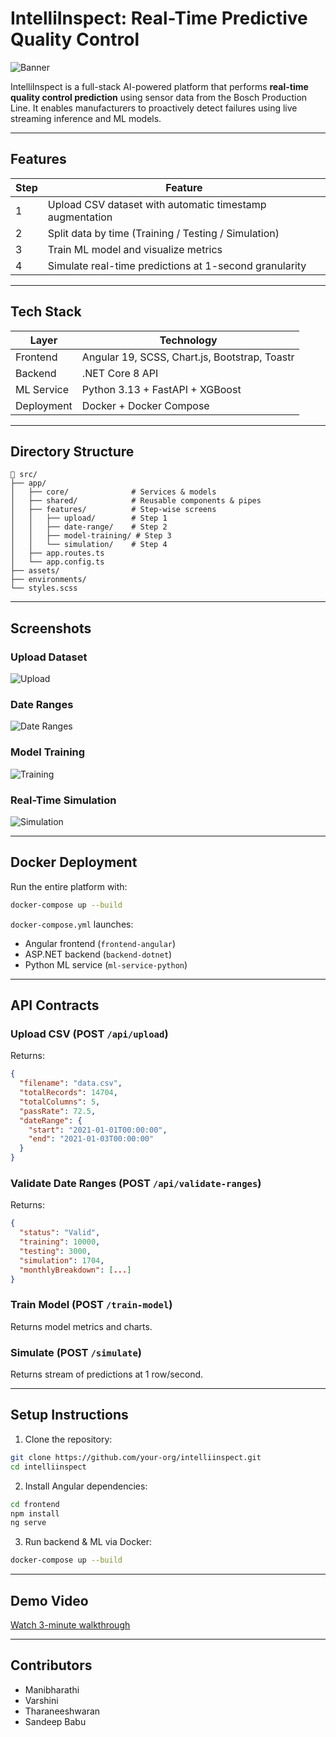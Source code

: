 
# IntelliInspect: Real-Time Predictive Quality Control

![Banner]([https://user-images.githubusercontent.com/your-org/intelliinspect-banner.png](https://www.uplers.com/wp-content/uploads/2022/05/AngularJs-Frameworks-891x505.jpg))

IntelliInspect is a full-stack AI-powered platform that performs **real-time quality control prediction** using sensor data from the Bosch Production Line. It enables manufacturers to proactively detect failures using live streaming inference and ML models.

---

## Features

| Step | Feature |
|------|---------|
| 1 | Upload CSV dataset with automatic timestamp augmentation |
| 2 | Split data by time (Training / Testing / Simulation) |
| 3 | Train ML model and visualize metrics |
| 4 | Simulate real-time predictions at 1-second granularity |

---

## Tech Stack

| Layer | Technology |
|-------|------------|
| Frontend | Angular 19, SCSS, Chart.js, Bootstrap, Toastr |
| Backend | .NET Core 8 API |
| ML Service | Python 3.13 + FastAPI + XGBoost |
| Deployment | Docker + Docker Compose |

---

##  Directory Structure

```
📁 src/
├── app/
│   ├── core/              # Services & models
│   ├── shared/            # Reusable components & pipes
│   ├── features/          # Step-wise screens
│   │   ├── upload/        # Step 1
│   │   ├── date-range/    # Step 2
│   │   ├── model-training/ # Step 3
│   │   └── simulation/    # Step 4
│   ├── app.routes.ts
│   └── app.config.ts
├── assets/
├── environments/
└── styles.scss
```

---

##  Screenshots

###  Upload Dataset

![Upload]([https://user-images.githubusercontent.com/your-org/upload-ui.png](https://media.brightdata.com/2023/01/What-Is-a-Dataset_large.svg))

### Date Ranges

![Date Ranges]([https://user-images.githubusercontent.com/your-org/date-range-ui.png](https://www.figma.com/community/resource/6560b5e9-92dd-469b-baa0-47b187d0f2f7/thumbnail))

### Model Training

![Training]([https://user-images.githubusercontent.com/your-org/model-training-ui.png](https://media.licdn.com/dms/image/v2/D4D12AQG58MlTDU-0Qw/article-cover_image-shrink_720_1280/article-cover_image-shrink_720_1280/0/1697232630995?e=2147483647&v=beta&t=7-eJOsFJP5ojtNkFr9Sq7mKxPVzJAvYWrUKbgYwJeHA))

### Real-Time Simulation

![Simulation]([https://user-images.githubusercontent.com/your-org/simulation-ui.png](https://www.tecsys.com/hubfs/Imported_Blog_Media/MicrosoftTeams-image-4.jpg))

---

## Docker Deployment

Run the entire platform with:

```bash
docker-compose up --build
```

`docker-compose.yml` launches:

- Angular frontend (`frontend-angular`)
- ASP.NET backend (`backend-dotnet`)
- Python ML service (`ml-service-python`)

---

## API Contracts

### Upload CSV (POST `/api/upload`)

Returns:

```json
{
  "filename": "data.csv",
  "totalRecords": 14704,
  "totalColumns": 5,
  "passRate": 72.5,
  "dateRange": {
    "start": "2021-01-01T00:00:00",
    "end": "2021-01-03T00:00:00"
  }
}
```

### Validate Date Ranges (POST `/api/validate-ranges`)

Returns:

```json
{
  "status": "Valid",
  "training": 10000,
  "testing": 3000,
  "simulation": 1704,
  "monthlyBreakdown": [...]
}
```

### Train Model (POST `/train-model`)

Returns model metrics and charts.

### Simulate (POST `/simulate`)

Returns stream of predictions at 1 row/second.

---

## Setup Instructions

1. Clone the repository:
```bash
git clone https://github.com/your-org/intelliinspect.git
cd intelliinspect
```

2. Install Angular dependencies:
```bash
cd frontend
npm install
ng serve
```

3. Run backend & ML via Docker:
```bash
docker-compose up --build
```

---

## Demo Video

[Watch 3-minute walkthrough](https://youtu.be/demo-link)

---

## Contributors
- Manibharathi
- Varshini
- Tharaneeshwaran
- Sandeep Babu
